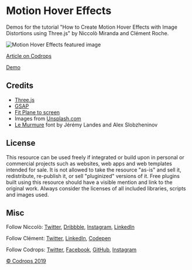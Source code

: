 # Motion Hover Effects

Demos for the tutorial "How to Create Motion Hover Effects with Image Distortions using Three.js" by Niccolò Miranda and Clément Roche.

![Motion Hover Effects featured image](https://tympanus.net/codrops/wp-content/uploads/2019/10/demo3.jpg)

[Article on Codrops](https://tympanus.net/codrops/?p=44003)

[Demo](http://tympanus.net/Tutorials/MotionHoverEffects/)

## Credits

- [Three.js](https://threejs.org/) 
- [GSAP](https://greensock.com/gsap/) 
- [Fit Plane to screen](https://gist.github.com/ayamflow/96a1f554c3f88eef2f9d0024fc42940f)
- Images from [Unsplash.com](https://unsplash.com/)
- [Le Murmure](https://velvetyne.fr/fonts/le-murmure/) font by Jérémy Landes and Alex Slobzheninov

## License
This resource can be used freely if integrated or build upon in personal or commercial projects such as websites, web apps and web templates intended for sale. It is not allowed to take the resource "as-is" and sell it, redistribute, re-publish it, or sell "pluginized" versions of it. Free plugins built using this resource should have a visible mention and link to the original work. Always consider the licenses of all included libraries, scripts and images used.

## Misc

Follow Niccolò: [Twitter](https://twitter.com/niccolomiranda), [Dribbble](https://dribbble.com/niccolomiranda), [Instagram](https://www.instagram.com/niccolomiranda/), [LinkedIn](https://www.linkedin.com/in/niccolomiranda/) 

Follow Clément: [Twitter](https://twitter.com/clementroche_), [LinkedIn](https://www.linkedin.com/in/clment-roche/), [Codepen](https://codepen.io/ClementRoche/)

Follow Codrops: [Twitter](http://www.twitter.com/codrops), [Facebook](http://www.facebook.com/codrops), [GitHub](https://github.com/codrops), [Instagram](https://www.instagram.com/codropsss/)


[© Codrops 2019](http://www.codrops.com)





